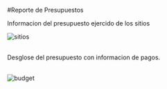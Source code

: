 #Reporte de Presupuestos

Informacion del presupuesto ejercido  de los sitios 

![sitios](/images/docs/documentp/tablaReporte.png)
<br><br>

Desglose del presupuesto con informacion de pagos.<br><br>

![budget](/images/docs/documentp/desgloseMontos.png)
